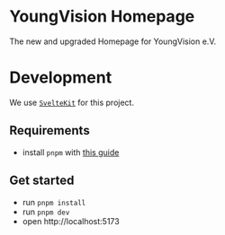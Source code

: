 # YoungVision Homepage

The new and upgraded Homepage for YoungVision e.V.

# Development

We use [`SvelteKit`](https://kit.svelte.dev/) for this project.

## Requirements

- install `pnpm` with [this guide](https://pnpm.io/installation)

## Get started

- run `pnpm install`
- run `pnpm dev`
- open http://localhost:5173
